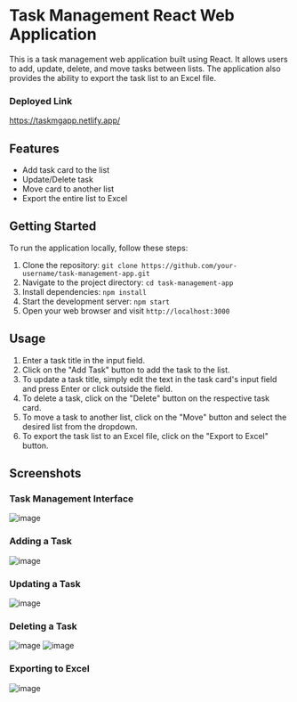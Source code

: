 # Task Management React Web Application

This is a task management web application built using React. It allows users to add, update, delete, and move tasks between lists. The application also provides the ability to export the task list to an Excel file.


### Deployed Link
https://taskmgapp.netlify.app/

## Features

- Add task card to the list
- Update/Delete task
- Move card to another list
- Export the entire list to Excel

## Getting Started

To run the application locally, follow these steps:

1. Clone the repository: `git clone https://github.com/your-username/task-management-app.git`
2. Navigate to the project directory: `cd task-management-app`
3. Install dependencies: `npm install`
4. Start the development server: `npm start`
5. Open your web browser and visit `http://localhost:3000`

## Usage

1. Enter a task title in the input field.
2. Click on the "Add Task" button to add the task to the list.
3. To update a task title, simply edit the text in the task card's input field and press Enter or click outside the field.
4. To delete a task, click on the "Delete" button on the respective task card.
5. To move a task to another list, click on the "Move" button and select the desired list from the dropdown.
6. To export the task list to an Excel file, click on the "Export to Excel" button.

## Screenshots

### Task Management Interface

![image](https://github.com/srvjha/task-management/assets/94675822/f047e9bc-e4ec-4818-8dd7-decfe1c0c714)

### Adding a Task
![image](https://github.com/srvjha/task-management/assets/94675822/a5e46e16-2481-41c1-9397-5af0d92ee729)

### Updating a Task
![image](https://github.com/srvjha/task-management/assets/94675822/bace01b8-13c3-465b-90cd-95ec52b9599c)

### Deleting a Task
![image](https://github.com/srvjha/task-management/assets/94675822/ec4de231-e7ec-47bf-a68a-d68874b3ff63)
![image](https://github.com/srvjha/task-management/assets/94675822/25ccb654-6c32-4ae3-9a28-15aaf568579d)



### Exporting to Excel
![image](https://github.com/srvjha/task-management/assets/94675822/506dfa87-8ca1-4929-b623-1dc22cab4707)



